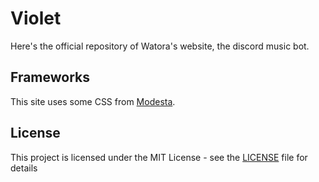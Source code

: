 # Violet
Here's the official repository of Watora's website, the discord music bot.

## Frameworks
This site uses some CSS from [Modesta](https://github.com/AlexFlipnote/Modesta).

## License
This project is licensed under the MIT License - see the [LICENSE](LICENSE) file for details
